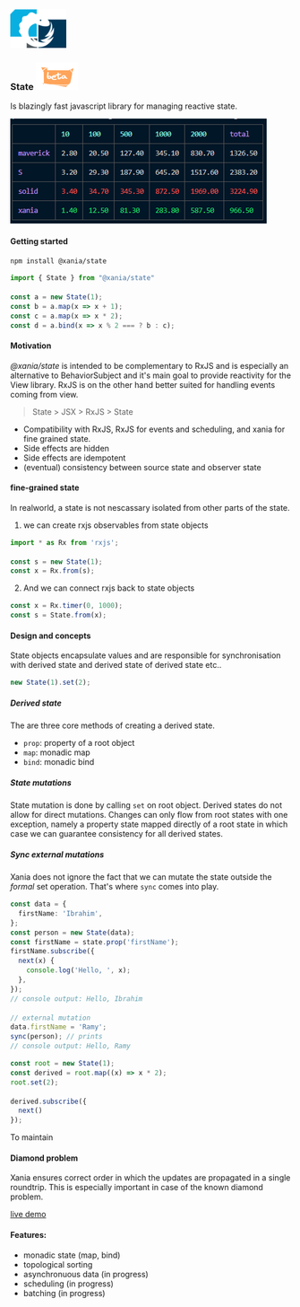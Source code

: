 ﻿<img src="./assets/logo.png" width="100">

### State ![beta](./assets/beta.png)

Is blazingly fast javascript library for managing reactive state.

![benchmark results](./assets/benchmark-results-2.png)

#### Getting started

```shell
npm install @xania/state
```

```typescript
import { State } from "@xania/state"

const a = new State(1);
const b = a.map(x => x + 1);
const c = a.map(x => x * 2);
const d = a.bind(x => x % 2 === ? b : c);
```

#### Motivation

_@xania/state_ is intended to be complementary to RxJS and is especially an alternative to BehaviorSubject and it's main goal to provide reactivity for the View library. RxJS is on the other hand better suited for handling events coming from view.

<blockquote>State  >  JSX  >  RxJS  >  State</blockquote>

- Compatibility with RxJS, RxJS for events and scheduling, and xania for fine grained state.
- Side effects are hidden
- Side effects are idempotent
- (eventual) consistency between source state and observer state

#### fine-grained state

In realworld, a state is not nescassary isolated from other parts of the state.

1. we can create rxjs observables from state objects

```typescript
import * as Rx from 'rxjs';

const s = new State(1);
const x = Rx.from(s);
```

2. And we can connect rxjs back to state objects

```typescript
const x = Rx.timer(0, 1000);
const s = State.from(x);
```

#### Design and concepts

State objects encapsulate values and are responsible for synchronisation with derived state and derived state of derived state etc..

```typescript
new State(1).set(2);
```

##### Derived state

The are three core methods of creating a derived state.

- `prop`: property of a root object
- `map`: monadic map
- `bind`: monadic bind

##### State mutations

State mutation is done by calling `set` on root object. Derived states do not allow for direct mutations. Changes can only flow from root states with one exception, namely a property state mapped directly of a root state in which case we can guarantee consistency for all derived states.

##### Sync external mutations

Xania does not ignore the fact that we can mutate the state outside the _formal_ set operation. That's where `sync` comes into play.

```typescript
const data = {
  firstName: 'Ibrahim',
};
const person = new State(data);
const firstName = state.prop('firstName');
firstName.subscribe({
  next(x) {
    console.log('Hello, ', x);
  },
});
// console output: Hello, Ibrahim

// external mutation
data.firstName = 'Ramy';
sync(person); // prints
// console output: Hello, Ramy
```

```typescript
const root = new State(1);
const derived = root.map((x) => x * 2);
root.set(2);

derived.subscribe({
  next()
});
```

To maintain

#### Diamond problem

Xania ensures correct order in which the updates are propagated in a single roundtrip. This is especially important in case of the known diamond problem.

[live demo](https://stackblitz.com/edit/vitejs-vite-cxno2b?file=src%2FApp.tsx)

#### Features:

- monadic state (map, bind)
- topological sorting
- asynchronuous data (in progress)
- scheduling (in progress)
- batching (in progress)
